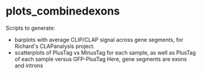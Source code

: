# plots_combinedexons
Scripts to generate:
- barplots with average CLIP/CLAP signal across gene segments, for Richard's CLAPanalysis project.
- scatterplots of PlusTag vs MinusTag for each sample, as well as PlusTag of each sample versus GFP-PlusTag
Here, gene segments are exons and introns
